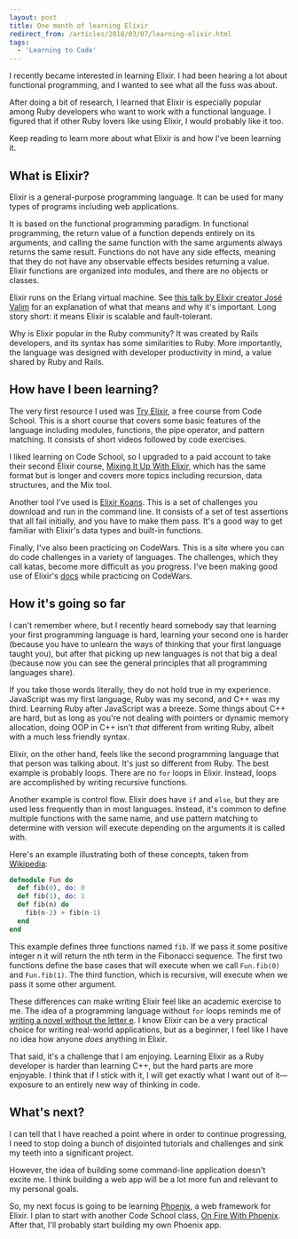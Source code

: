 ```yaml
---
layout: post
title: One month of learning Elixir
redirect_from: /articles/2018/03/07/learning-elixir.html
tags:
  - 'Learning to Code'
---
```


I recently became interested in learning Elixir. I had been hearing a lot about functional programming, and I wanted to see what all the fuss was about.

After doing a bit of research, I learned that Elixir is especially popular among Ruby developers who want to work with a functional language. I figured that if other Ruby lovers like using Elixir, I would probably like it too.

Keep reading to learn more about what Elixir is and how I've been learning it.

## What is Elixir?

Elixir is a general-purpose programming language. It can be used for many types of programs including web applications.

It is based on the functional programming paradigm. In functional programming, the return value of a function depends entirely on its arguments, and calling the same function with the same arguments always returns the same result. Functions do not have any side effects, meaning that they do not have any observable effects besides returning a value. Elixir functions are organized into modules, and there are no objects or classes.

Elixir runs on the Erlang virtual machine. See [this talk by Elixir creator José Valim](https://vimeo.com/53221562) for an explanation of what that means and why it's important. Long story short: it means Elixir is scalable and fault-tolerant.

Why is Elixir popular in the Ruby community? It was created by Rails developers, and its syntax has some similarities to Ruby. More importantly, the language was designed with developer productivity in mind, a value shared by Ruby and Rails.

## How have I been learning?

The very first resource I used was [Try Elixir](https://www.codeschool.com/courses/try-elixir), a free course from Code School. This is a short course that covers some basic features of the language including modules, functions, the pipe operator, and pattern matching. It consists of short videos followed by code exercises.

I liked learning on Code School, so I upgraded to a paid account to take their second Elixir course, [Mixing It Up With Elixir](https://www.codeschool.com/courses/mixing-it-up-with-elixir), which has the same format but is longer and covers more topics including recursion, data structures, and the Mix tool.

Another tool I've used is [Elixir Koans](http://elixirkoans.io). This is a set of challenges you download and run in the command line. It consists of a set of test assertions that all fail initially, and you have to make them pass. It's a good way to get familiar with Elixir's data types and built-in functions.

Finally, I've also been practicing on CodeWars. This is a site where you can do code challenges in a variety of languages. The challenges, which they call katas, become more difficult as you progress. I've been making good use of Elixir's [docs](https://hexdocs.pm/elixir/) while practicing on CodeWars.

## How it's going so far

I can't remember where, but I recently heard somebody say that learning your first programming language is hard, learning your second one is harder (because you have to unlearn the ways of thinking that your first language taught you), but after that picking up new languages is not that big a deal (because now you can see the general principles that all programming languages share).

If you take those words literally, they do not hold true in my experience. JavaScript was my first language, Ruby was my second, and C++ was my third. Learning Ruby after JavaScript was a breeze. Some things about C++ are hard, but as long as you're not dealing with pointers or dynamic memory allocation, doing OOP in C++ isn't *that* different from writing Ruby, albeit with a much less friendly syntax.

Elixir, on the other hand, feels like the second programming language that that person was talking about. It's just so different from Ruby. The best example is probably loops. There are no `for` loops in Elixir. Instead, loops are accomplished by writing recursive functions.

Another example is control flow. Elixir does have `if` and `else`, but they are used less frequently than in most languages. Instead, it's common to define multiple functions with the same name, and use pattern matching to determine with version will execute depending on the arguments it is called with.

Here's an example illustrating both of these concepts, taken from [Wikipedia](https://en.wikipedia.org/wiki/Elixir_(programming_language)):

```elixir
defmodule Fun do
  def fib(0), do: 0
  def fib(1), do: 1
  def fib(n) do
    fib(n-2) + fib(n-1)  
  end
end
```

This example defines three functions named `fib`. If we pass it some positive integer n it will return the nth term in the Fibonacci sequence. The first two functions define the base cases that will execute when we call `Fun.fib(0)` and `Fun.fib(1)`. The third function, which is recursive, will execute when we pass it some other argument.

These differences can make writing Elixir feel like an academic exercise to me. The idea of a programming language without `for` loops reminds me of [writing a novel without the letter e](https://en.wikipedia.org/wiki/Gadsby_(novel)). I know Elixir can be a very practical choice for writing real-world applications, but as a beginner, I feel like I have no idea how anyone *does* anything in Elixir.

That said, it's a challenge that I am enjoying. Learning Elixir as a Ruby developer is harder than learning C++, but the hard parts are more enjoyable. I think that if I stick with it, I will get exactly what I want out of it&mdash;exposure to an entirely new way of thinking in code.

## What's next?

I can tell that I have reached a point where in order to continue progressing, I need to stop doing a bunch of disjointed tutorials and challenges and sink my teeth into a significant project.

However, the idea of building some command-line application doesn't excite me. I think building a web app will be a lot more fun and relevant to my personal goals.

So, my next focus is going to be learning [Phoenix](http://phoenixframework.org/), a web framework for Elixir. I plan to start with another Code School class, [On Fire With Phoenix](https://www.codeschool.com/courses/on-fire-with-phoenix). After that, I'll probably start building my own Phoenix app.
